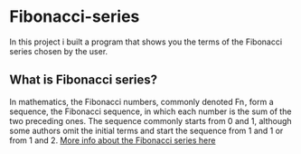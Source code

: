 # Fibonacci-series
In this project i built a program that shows you the terms of the Fibonacci series chosen by the user.

## What is Fibonacci series?
In mathematics, the Fibonacci numbers, commonly denoted Fn , form a sequence, the Fibonacci sequence, in which each number is the sum of the two preceding ones. The sequence commonly starts from 0 and 1, although some authors omit the initial terms and start the sequence from 1 and 1 or from 1 and 2. [More info about the Fibonacci series here](https://en.wikipedia.org/wiki/Fibonacci_number)
